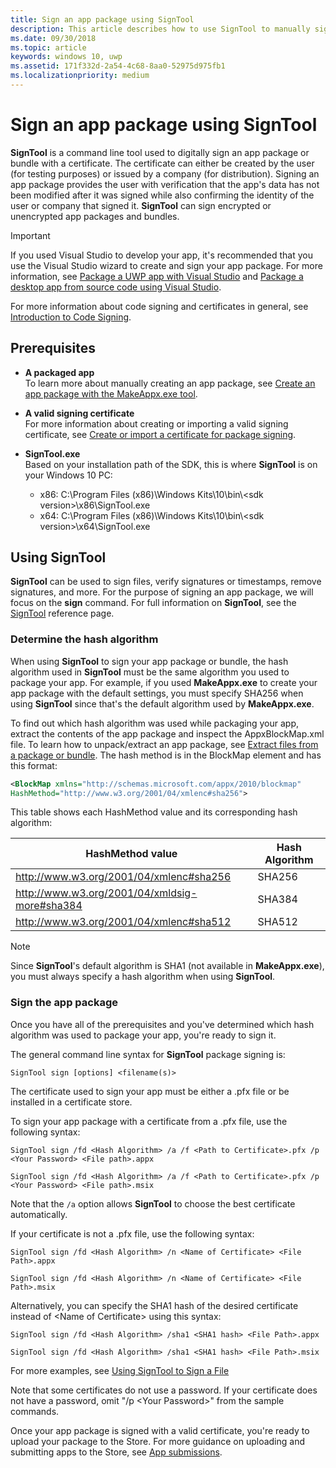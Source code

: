 ```yaml
---
title: Sign an app package using SignTool
description: This article describes how to use SignTool to manually sign an app package or bundle with a certificate.
ms.date: 09/30/2018
ms.topic: article
keywords: windows 10, uwp
ms.assetid: 171f332d-2a54-4c68-8aa0-52975d975fb1
ms.localizationpriority: medium
---
```


# Sign an app package using SignTool

**SignTool** is a command line tool used to digitally sign an app package or bundle with a certificate. The certificate can either be created by the user (for testing purposes) or issued by a company (for distribution). Signing an app package provides the user with verification that the app's data has not been modified after it was signed while also confirming the identity of the user or company that signed it. **SignTool** can sign encrypted or unencrypted app packages and bundles.

> [!IMPORTANT] 
> If you used Visual Studio to develop your app, it's recommended that you use the Visual Studio wizard to create and sign your app package. For more information, see [Package a UWP app with Visual Studio](packaging-uwp-apps.md) and [Package a desktop app from source code using Visual Studio](../desktop/desktop-to-uwp-packaging-dot-net.md).

For more information about code signing and certificates in general, see [Introduction to Code Signing](/windows/desktop/SecCrypto/cryptography-tools).

## Prerequisites

- **A packaged app**  
    To learn more about manually creating an app package, see [Create an app package with the MakeAppx.exe tool](create-app-package-with-makeappx-tool.md).

- **A valid signing certificate**  
    For more information about creating or importing a valid signing certificate, see [Create or import a certificate for package signing](create-certificate-package-signing.md).

- **SignTool.exe**  
    Based on your installation path of the SDK, this is where **SignTool** is on your Windows 10 PC:
    - x86: C:\Program Files (x86)\Windows Kits\10\bin\\&lt;sdk version&gt;\x86\SignTool.exe
    - x64: C:\Program Files (x86)\Windows Kits\10\bin\\&lt;sdk version&gt;\x64\SignTool.exe

## Using SignTool

**SignTool** can be used to sign files, verify signatures or timestamps, remove signatures, and more. For the purpose of signing an app package, we will focus on the **sign** command. For full information on **SignTool**, see the [SignTool](/windows/desktop/SecCrypto/signtool) reference page.

### Determine the hash algorithm

When using **SignTool** to sign your app package or bundle, the hash algorithm used in **SignTool** must be the same algorithm you used to package your app. For example, if you used **MakeAppx.exe** to create your app package with the default settings, you must specify SHA256 when using **SignTool** since that's the default algorithm used by **MakeAppx.exe**.

To find out which hash algorithm was used while packaging your app, extract the contents of the app package and inspect the AppxBlockMap.xml file. To learn how to unpack/extract an app package, see [Extract files from a package or bundle](create-app-package-with-makeappx-tool.md). The hash method is in the BlockMap element and has this format:

```xml
<BlockMap xmlns="http://schemas.microsoft.com/appx/2010/blockmap"
HashMethod="http://www.w3.org/2001/04/xmlenc#sha256">
```

This table shows each HashMethod value and its corresponding hash algorithm:


| HashMethod value                              | Hash Algorithm |
|-----------------------------------------------|----------------|
| http://www.w3.org/2001/04/xmlenc#sha256       | SHA256         |
| http://www.w3.org/2001/04/xmldsig-more#sha384 | SHA384         |
| http://www.w3.org/2001/04/xmlenc#sha512       | SHA512         |

> [!NOTE]
> Since **SignTool**'s default algorithm is SHA1 (not available in **MakeAppx.exe**), you must always specify a hash algorithm when using **SignTool**.

### Sign the app package

Once you have all of the prerequisites and you've determined which hash algorithm was used to package your app, you're ready to sign it. 

The general command line syntax for **SignTool** package signing is:

```syntax
SignTool sign [options] <filename(s)>
```

The certificate used to sign your app must be either a .pfx file or be installed in a certificate store.

To sign your app package with a certificate from a .pfx file, use the following syntax:

```syntax
SignTool sign /fd <Hash Algorithm> /a /f <Path to Certificate>.pfx /p <Your Password> <File path>.appx
```

```syntax
SignTool sign /fd <Hash Algorithm> /a /f <Path to Certificate>.pfx /p <Your Password> <File path>.msix
```

Note that the `/a` option allows **SignTool** to choose the best certificate automatically.

If your certificate is not a .pfx file, use the following syntax:

```syntax
SignTool sign /fd <Hash Algorithm> /n <Name of Certificate> <File Path>.appx
```

```syntax
SignTool sign /fd <Hash Algorithm> /n <Name of Certificate> <File Path>.msix
```

Alternatively, you can specify the SHA1 hash of the desired certificate instead of &lt;Name of Certificate&gt; using this syntax:

```syntax
SignTool sign /fd <Hash Algorithm> /sha1 <SHA1 hash> <File Path>.appx
```

```syntax
SignTool sign /fd <Hash Algorithm> /sha1 <SHA1 hash> <File Path>.msix
```

For more examples, see [Using SignTool to Sign a File](/windows/win32/seccrypto/using-signtool-to-sign-a-file)

Note that some certificates do not use a password. If your certificate does not have a password, omit "/p &lt;Your Password&gt;" from the sample commands.

Once your app package is signed with a valid certificate, you're ready to upload your package to the Store. For more guidance on uploading and submitting apps to the Store, see [App submissions](/windows/uwp/publish/app-submissions).